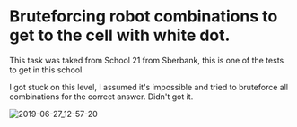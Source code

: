 # Bruteforcing robot combinations to get to the cell with white dot.

This task was taked from School 21 from Sberbank, this is one of the tests to get in this school.

I got stuck on this level, I assumed it's impossible and tried to bruteforce all combinations for the correct answer. Didn't got it.

![2019-06-27_12-57-20](https://user-images.githubusercontent.com/5685050/140622968-660e1c29-db43-430e-b17a-6fbdf7f0e11f.gif)
